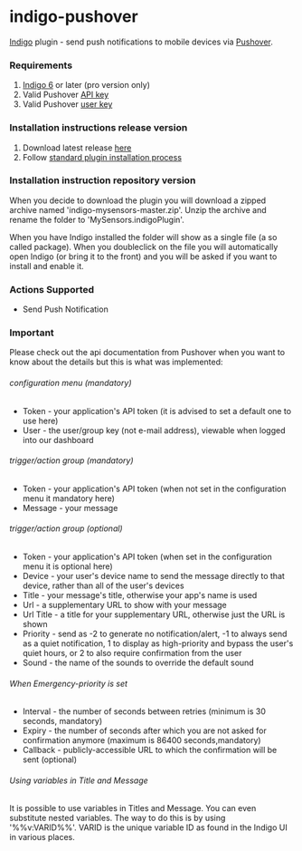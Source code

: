 indigo-pushover
===============

[Indigo](http://www.perceptiveautomation.com/indigo/index.html) plugin  - send push notifications to mobile devices via [Pushover](http://www.pushover.net).

### Requirements

1. [Indigo 6](http://www.perceptiveautomation.com/indigo/index.html) or later (pro version only)
2. Valid Pushover [API key](https://pushover.net/api)
3. Valid Pushover [user key](https://pushover.net/faq#overview-what)

### Installation instructions release version
1. Download latest release [here](https://github.com/discgolfer1138/indigo-pushover/releases)
2. Follow [standard plugin installation process](http://bit.ly/1e1Vc7b)

### Installation instruction repository version
When you decide to download the plugin you will download a zipped archive named 'indigo-mysensors-master.zip'.
Unzip the archive and rename the folder to 'MySensors.indigoPlugin'.

When you have Indigo installed the folder will show as a single file (a so called package).
When you doubleclick on the file you will automatically open Indigo (or bring it to the front) and you will be asked if you want to install and enable it.

### Actions Supported
* Send Push Notification

### Important
Please check out the api documentation from Pushover when you want to know about the details but this is what was implemented:

###### configuration menu (mandatory)
* Token - your application's API token (it is advised to set a default one to use here)
* User - the user/group key (not e-mail address), viewable when logged into our dashboard

###### trigger/action group (mandatory)
* Token - your application's API token (when not set in the configuration menu it mandatory here)
* Message - your message

###### trigger/action group (optional)
* Token - your application's API token (when set in the configuration menu it is optional here)
* Device - your user's device name to send the message directly to that device, rather than all of the user's devices
* Title - your message's title, otherwise your app's name is used
* Url - a supplementary URL to show with your message
* Url Title - a title for your supplementary URL, otherwise just the URL is shown
* Priority - send as -2 to generate no notification/alert, -1 to always send as a quiet notification, 1 to display as high-priority and bypass the user's quiet hours, or 2 to also require confirmation from the user
* Sound - the name of the sounds to override the default sound

###### When Emergency-priority is set
* Interval - the number of seconds between retries (minimum is 30 seconds, mandatory)
* Expiry - the number of seconds after which you are not asked for confirmation anymore (maximum is 86400 seconds,mandatory)
* Callback - publicly-accessible URL to which the confirmation will be sent (optional)

###### Using variables in Title and Message
It is possible to use variables in Titles and Message.
You can even substitute nested variables.
The way to do this is by using '%%v:VARID%%'.
VARID is the unique variable ID as found in the Indigo UI in various places.


